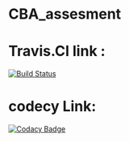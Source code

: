 # CBA_assesment

# Travis.CI link :
[![Build Status](https://travis-ci.org/96krish/CBA_assesment.svg?branch=master)](https://travis-ci.org/96krish/CBA_assesment)


# codecy Link:
[![Codacy Badge](https://api.codacy.com/project/badge/Grade/9b59b1b25ff44a2ca4a2294c1fd42efc)](https://www.codacy.com/app/96krish/CBA_assesment?utm_source=github.com&amp;utm_medium=referral&amp;utm_content=96krish/CBA_assesment&amp;utm_campaign=Badge_Grade)
